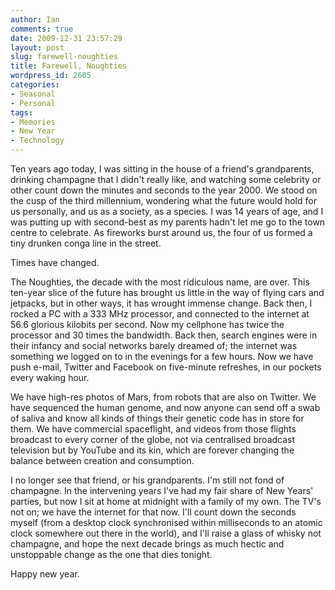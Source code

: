 ```yaml
---
author: Ian
comments: true
date: 2009-12-31 23:57:29
layout: post
slug: farewell-noughties
title: Farewell, Noughties
wordpress_id: 2605
categories:
- Seasonal
- Personal
tags:
- Memories
- New Year
- Technology
---
```


Ten years ago today, I was sitting in the house of a friend's grandparents, drinking champagne that I didn't really like, and watching some celebrity or other count down the minutes and seconds to the year 2000.  We stood on the cusp of the third millennium, wondering what the future would hold for us personally, and us as a society, as a species.  I was 14 years of age, and I was putting up with second-best as my parents hadn't let me go to the town centre to celebrate.  As fireworks burst around us, the four of us formed a tiny drunken conga line in the street.

Times have changed.

The Noughties, the decade with the most ridiculous name, are over.  This ten-year slice of the future has brought us little in the way of flying cars and jetpacks, but in other ways, it has wrought immense change.  Back then, I rocked a PC with a 333 MHz processor, and connected to the internet at 56.6 glorious kilobits per second.  Now my cellphone has twice the processor and 30 times the bandwidth.  Back then, search engines were in their infancy and social networks barely dreamed of; the internet was something we logged on to in the evenings for a few hours.  Now we have push e-mail, Twitter and Facebook on five-minute refreshes, in our pockets every waking hour.

We have high-res photos of Mars, from robots that are also on Twitter.  We have sequenced the human genome, and now anyone can send off a swab of saliva and know all kinds of things their genetic code has in store for them.  We have commercial spaceflight, and videos from those flights broadcast to every corner of the globe, not via centralised broadcast television but by YouTube and its kin, which are forever changing the balance between creation and consumption.

I no longer see that friend, or his grandparents.  I'm still not fond of champagne.  In the intervening years I've had my fair share of New Years' parties, but now I sit at home at midnight with a family of my own.  The TV's not on; we have the internet for that now.  I'll count down the seconds myself (from a desktop clock synchronised within milliseconds to an atomic clock somewhere out there in the world), and I'll raise a glass of whisky not champagne, and hope the next decade brings as much hectic and unstoppable change as the one that dies tonight.

Happy new year.


